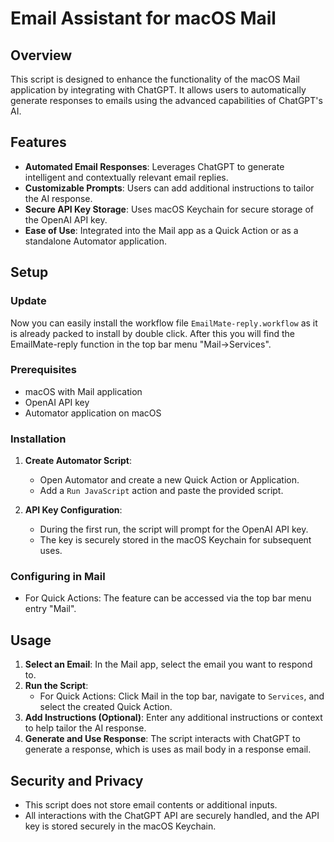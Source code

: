 # Email Assistant for macOS Mail

## Overview
This script is designed to enhance the functionality of the macOS Mail application by integrating with ChatGPT. It allows users to automatically generate responses to emails using the advanced capabilities of ChatGPT's AI.

## Features
- **Automated Email Responses**: Leverages ChatGPT to generate intelligent and contextually relevant email replies.
- **Customizable Prompts**: Users can add additional instructions to tailor the AI response.
- **Secure API Key Storage**: Uses macOS Keychain for secure storage of the OpenAI API key.
- **Ease of Use**: Integrated into the Mail app as a Quick Action or as a standalone Automator application.

## Setup
### Update

Now you can easily install the workflow file ``EmailMate-reply.workflow`` as it is already packed to install by double click. After this you will find the EmailMate-reply function in the top bar menu "Mail->Services".

### Prerequisites
- macOS with Mail application
- OpenAI API key
- Automator application on macOS

### Installation
1. **Create Automator Script**:
    - Open Automator and create a new Quick Action or Application.
    - Add a `Run JavaScript` action and paste the provided script.

2. **API Key Configuration**:
    - During the first run, the script will prompt for the OpenAI API key.
    - The key is securely stored in the macOS Keychain for subsequent uses.

### Configuring in Mail
- For Quick Actions: The feature can be accessed via the top bar menu entry "Mail".

## Usage
1. **Select an Email**: In the Mail app, select the email you want to respond to.
2. **Run the Script**:
    - For Quick Actions: Click Mail in the top bar, navigate to `Services`, and select the created Quick Action.
3. **Add Instructions (Optional)**: Enter any additional instructions or context to help tailor the AI response.
4. **Generate and Use Response**: The script interacts with ChatGPT to generate a response, which is uses as mail body in a response email.

## Security and Privacy
- This script does not store email contents or additional inputs.
- All interactions with the ChatGPT API are securely handled, and the API key is stored securely in the macOS Keychain.